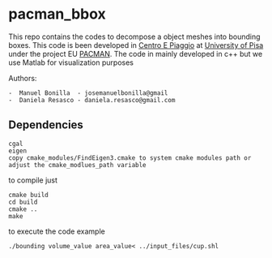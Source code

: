 pacman_bbox
===========

This repo contains the codes to decompose a object meshes into bounding boxes.
This code is been developed in [Centro E Piaggio](http://www.centropiaggio.unipi.it/) at [University of Pisa](http://www.unipi.it/) under the project 
EU [PACMAN](http://www.pacman-project.eu/).
The code in mainly developed in c++ but we use Matlab for visualization purposes

Authors:

    -  Manuel Bonilla  - josemanuelbonilla@gmail
    -  Daniela Resasco - daniela.resasco@gmail.com

## Dependencies

    cgal
    eigen
    copy cmake_modules/FindEigen3.cmake to system cmake modules path or adjust the cmake_modlues_path variable

to compile just

    cmake build
    cd build
    cmake ..
    make
  
to execute the code example

    ./bounding volume_value area_value< ../input_files/cup.shl
  
